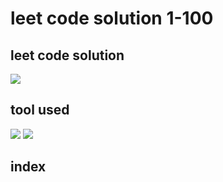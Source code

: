 # leet code solution 1-100

## leet code solution
<p align="left">
  <img src="https://icon-icons.com/icons2/2107/PNG/64/file_type_cpp_icon_130670.png">
</p>

## tool used
<p align="left">
  <img src="https://icon-icons.com/icons2/2107/PNG/64/file_type_vscode_icon_130084.png"/>
  <img src="https://icon-icons.com/icons2/1508/PNG/64/distributorlogoarchlinux_103805.png"/>
</p>

## index
